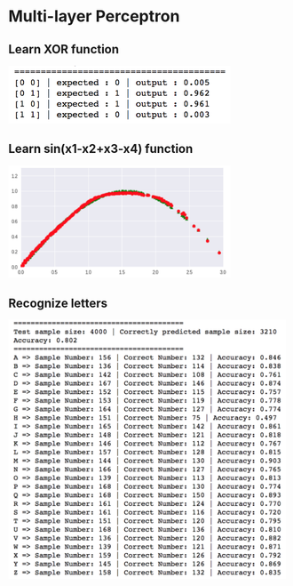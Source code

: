 # Multi-layer Perceptron

## Learn XOR function
<img width="400" alt="portfolio_view" src="https://github.com/OopsRyan/multi-layer-perceptron/blob/master/img/xor.jpg">

## Learn sin(x1-x2+x3-x4) function
<img width="400" alt="sin_output" src="https://github.com/OopsRyan/multi-layer-perceptron/blob/master/img/sin.jpg">


## Recognize letters 
<img width="500" alt="letter_recognition" src="https://github.com/OopsRyan/multi-layer-perceptron/blob/master/img/letter_recognition.jpg">


